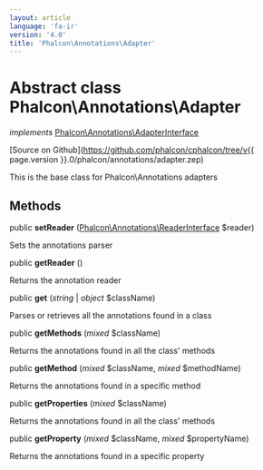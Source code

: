 ```yaml
---
layout: article
language: 'fa-ir'
version: '4.0'
title: 'Phalcon\Annotations\Adapter'
---
```

# Abstract class **Phalcon\Annotations\Adapter**

*implements* [Phalcon\Annotations\AdapterInterface](Phalcon_Annotations_AdapterInterface)

[Source on Github](https://github.com/phalcon/cphalcon/tree/v{{ page.version }}.0/phalcon/annotations/adapter.zep)

This is the base class for Phalcon\Annotations adapters

## Methods

public **setReader** ([Phalcon\Annotations\ReaderInterface](Phalcon_Annotations_ReaderInterface) $reader)

Sets the annotations parser

public **getReader** ()

Returns the annotation reader

public **get** (*string* | *object* $className)

Parses or retrieves all the annotations found in a class

public **getMethods** (*mixed* $className)

Returns the annotations found in all the class' methods

public **getMethod** (*mixed* $className, *mixed* $methodName)

Returns the annotations found in a specific method

public **getProperties** (*mixed* $className)

Returns the annotations found in all the class' methods

public **getProperty** (*mixed* $className, *mixed* $propertyName)

Returns the annotations found in a specific property